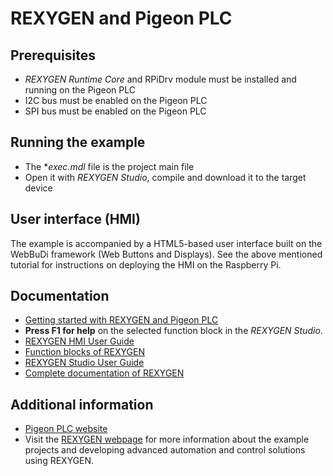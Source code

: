 REXYGEN and Pigeon PLC
==================

## Prerequisites ##

- *REXYGEN Runtime Core* and RPiDrv module must be installed and running on the Pigeon PLC
- I2C bus must be enabled on the Pigeon PLC
- SPI bus must be enabled on the Pigeon PLC

## Running the example ##

- The **exec.mdl* file is the project main file
- Open it with *REXYGEN Studio*, compile and download it to the target device

## User interface (HMI) ##

The example is accompanied by a HTML5-based user interface built on the 
WebBuDi framework (Web Buttons and Displays). See the above mentioned tutorial 
for instructions on deploying the HMI on the Raspberry Pi.

## Documentation ##

- [Getting started with REXYGEN and Pigeon PLC](https://www.rexygen.com/doc/PDF/ENGLISH/RexygenGettingStarted_Pigeon_PLC_ENG.pdf)
- **Press F1 for help** on the selected function block in the *REXYGEN Studio*.
- [REXYGEN HMI User Guide](https://www.rexygen.com/doc/PDF/ENGLISH/RexygenHMI_ENG.pdf)
- [Function blocks of REXYGEN](https://www.rexygen.com/doc/PDF/ENGLISH/BRef_ENG.pdf)
- [REXYGEN Studio User Guide](https://www.rexygen.com/doc/PDF/ENGLISH/RexygenStudio_ENG.pdf)
- [Complete documentation of REXYGEN](http://www.rexygen.com/documentation-and-support)

## Additional information ##

- [Pigeon PLC website](http://pigeoncomputers.com/)
- Visit the [REXYGEN webpage](http://www.rexygen.com) 
for more information about the example projects and developing advanced 
automation and control solutions using REXYGEN.